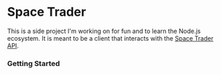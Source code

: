# Space Trader

This is a side project I'm working on for fun and to learn the Node.js ecosystem. It is meant to be a client that interacts with the [Space Trader API](https://spacetraders.io/).

### Getting Started

